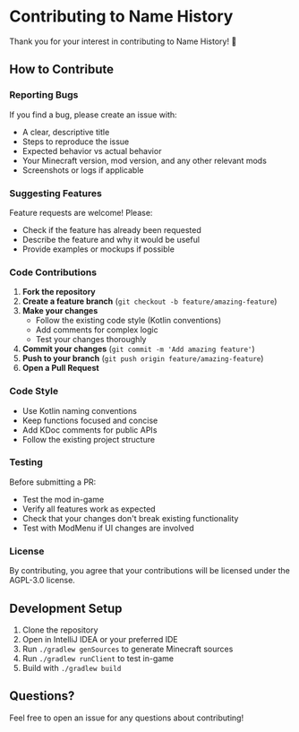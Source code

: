 # Contributing to Name History

Thank you for your interest in contributing to Name History! 💜

## How to Contribute

### Reporting Bugs

If you find a bug, please create an issue with:
- A clear, descriptive title
- Steps to reproduce the issue
- Expected behavior vs actual behavior
- Your Minecraft version, mod version, and any other relevant mods
- Screenshots or logs if applicable

### Suggesting Features

Feature requests are welcome! Please:
- Check if the feature has already been requested
- Describe the feature and why it would be useful
- Provide examples or mockups if possible

### Code Contributions

1. **Fork the repository**
2. **Create a feature branch** (`git checkout -b feature/amazing-feature`)
3. **Make your changes**
   - Follow the existing code style (Kotlin conventions)
   - Add comments for complex logic
   - Test your changes thoroughly
4. **Commit your changes** (`git commit -m 'Add amazing feature'`)
5. **Push to your branch** (`git push origin feature/amazing-feature`)
6. **Open a Pull Request**

### Code Style

- Use Kotlin naming conventions
- Keep functions focused and concise
- Add KDoc comments for public APIs
- Follow the existing project structure

### Testing

Before submitting a PR:
- Test the mod in-game
- Verify all features work as expected
- Check that your changes don't break existing functionality
- Test with ModMenu if UI changes are involved

### License

By contributing, you agree that your contributions will be licensed under the AGPL-3.0 license.

## Development Setup

1. Clone the repository
2. Open in IntelliJ IDEA or your preferred IDE
3. Run `./gradlew genSources` to generate Minecraft sources
4. Run `./gradlew runClient` to test in-game
5. Build with `./gradlew build`

## Questions?

Feel free to open an issue for any questions about contributing!
